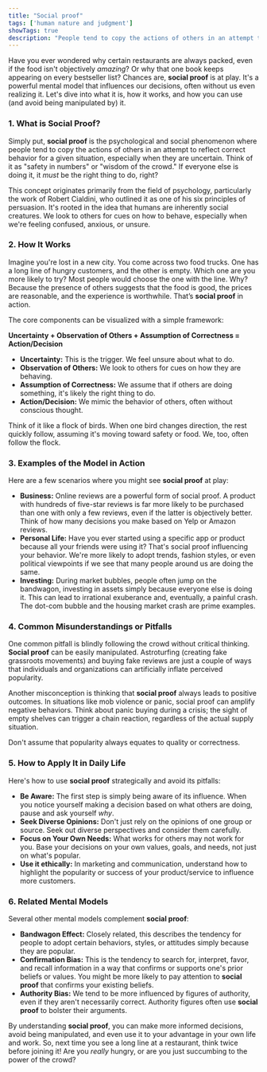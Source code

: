 ```yaml
---
title: "Social proof"
tags: ['human nature and judgment']
showTags: true
description: "People tend to copy the actions of others in an attempt to reflect correct behavior for a given situation, especially under uncertainty."
---
```



Have you ever wondered why certain restaurants are always packed, even if the food isn't objectively *amazing*? Or why that one book keeps appearing on every bestseller list? Chances are, **social proof** is at play. It's a powerful mental model that influences our decisions, often without us even realizing it. Let's dive into what it is, how it works, and how you can use (and avoid being manipulated by) it.

### 1. What is Social Proof?

Simply put, **social proof** is the psychological and social phenomenon where people tend to copy the actions of others in an attempt to reflect correct behavior for a given situation, especially when they are uncertain. Think of it as "safety in numbers" or "wisdom of the crowd." If everyone else is doing it, it *must* be the right thing to do, right?

This concept originates primarily from the field of psychology, particularly the work of Robert Cialdini, who outlined it as one of his six principles of persuasion. It's rooted in the idea that humans are inherently social creatures. We look to others for cues on how to behave, especially when we're feeling confused, anxious, or unsure.

### 2. How It Works

Imagine you're lost in a new city. You come across two food trucks. One has a long line of hungry customers, and the other is empty. Which one are you more likely to try? Most people would choose the one with the line. Why? Because the presence of others suggests that the food is good, the prices are reasonable, and the experience is worthwhile. That’s **social proof** in action.

The core components can be visualized with a simple framework:

**Uncertainty + Observation of Others + Assumption of Correctness = Action/Decision**

*   **Uncertainty:** This is the trigger. We feel unsure about what to do.
*   **Observation of Others:** We look to others for cues on how they are behaving.
*   **Assumption of Correctness:** We assume that if others are doing something, it's likely the right thing to do.
*   **Action/Decision:** We mimic the behavior of others, often without conscious thought.

Think of it like a flock of birds. When one bird changes direction, the rest quickly follow, assuming it's moving toward safety or food. We, too, often follow the flock.

### 3. Examples of the Model in Action

Here are a few scenarios where you might see **social proof** at play:

*   **Business:** Online reviews are a powerful form of social proof. A product with hundreds of five-star reviews is far more likely to be purchased than one with only a few reviews, even if the latter is objectively better. Think of how many decisions you make based on Yelp or Amazon reviews.
*   **Personal Life:** Have you ever started using a specific app or product because all your friends were using it? That's social proof influencing your behavior. We're more likely to adopt trends, fashion styles, or even political viewpoints if we see that many people around us are doing the same.
*   **Investing:** During market bubbles, people often jump on the bandwagon, investing in assets simply because everyone else is doing it. This can lead to irrational exuberance and, eventually, a painful crash. The dot-com bubble and the housing market crash are prime examples.

### 4. Common Misunderstandings or Pitfalls

One common pitfall is blindly following the crowd without critical thinking. **Social proof** can be easily manipulated. Astroturfing (creating fake grassroots movements) and buying fake reviews are just a couple of ways that individuals and organizations can artificially inflate perceived popularity.

Another misconception is thinking that **social proof** always leads to positive outcomes. In situations like mob violence or panic, social proof can amplify negative behaviors. Think about panic buying during a crisis; the sight of empty shelves can trigger a chain reaction, regardless of the actual supply situation.

Don't assume that popularity always equates to quality or correctness.

### 5. How to Apply It in Daily Life

Here's how to use **social proof** strategically and avoid its pitfalls:

*   **Be Aware:** The first step is simply being aware of its influence. When you notice yourself making a decision based on what others are doing, pause and ask yourself *why*.
*   **Seek Diverse Opinions:** Don't just rely on the opinions of one group or source. Seek out diverse perspectives and consider them carefully.
*   **Focus on Your Own Needs:** What works for others may not work for you. Base your decisions on your own values, goals, and needs, not just on what's popular.
*   **Use it ethically:** In marketing and communication, understand how to highlight the popularity or success of your product/service to influence more customers.

### 6. Related Mental Models

Several other mental models complement **social proof**:

*   **Bandwagon Effect:** Closely related, this describes the tendency for people to adopt certain behaviors, styles, or attitudes simply because they are popular.
*   **Confirmation Bias:** This is the tendency to search for, interpret, favor, and recall information in a way that confirms or supports one's prior beliefs or values. You might be more likely to pay attention to **social proof** that confirms your existing beliefs.
*   **Authority Bias:** We tend to be more influenced by figures of authority, even if they aren't necessarily correct. Authority figures often use **social proof** to bolster their arguments.

By understanding **social proof**, you can make more informed decisions, avoid being manipulated, and even use it to your advantage in your own life and work. So, next time you see a long line at a restaurant, think twice before joining it! Are you *really* hungry, or are you just succumbing to the power of the crowd?

